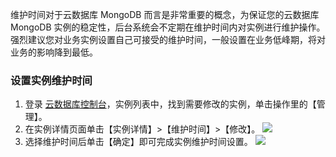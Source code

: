 维护时间对于云数据库 MongoDB 而言是非常重要的概念，为保证您的云数据库 MongoDB 实例的稳定性，后台系统会不定期在维护时间内对实例进行维护操作。强烈建议您对业务实例设置自己可接受的维护时间，一般设置在业务低峰期，将对业务的影响降到最低。


### 设置实例维护时间
1. 登录 [云数据库控制台](https://console.cloud.tencent.com/mongodb/ )，实例列表中，找到需要修改的实例，单击操作里的【管理】。
2. 在实例详情页面单击【实例详情】>【维护时间】>【修改】。
![](https://main.qcloudimg.com/raw/777efda17efd8db4dec0cde6a5bdf2ab.png)
3. 选择维护时间后单击【确定】即可完成实例维护时间设置。
![](https://main.qcloudimg.com/raw/b5abf5a959270261d26d7fe0cabb701f.png)

